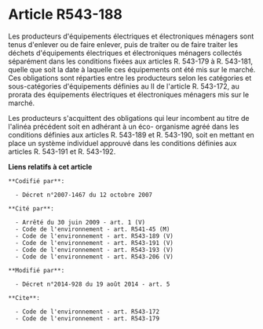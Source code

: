 # Article R543-188

Les producteurs d'équipements électriques et électroniques ménagers sont tenus d'enlever ou de faire enlever, puis de traiter
ou de faire traiter les déchets d'équipements électriques et électroniques ménagers collectés séparément dans les conditions
fixées aux articles R. 543-179 à R. 543-181, quelle que soit la date à laquelle ces équipements ont été mis sur le marché.
Ces obligations sont réparties entre les producteurs selon les catégories et sous-catégories d'équipements définies au II de
l'article R. 543-172, au prorata des équipements électriques et électroniques ménagers mis sur le marché. 

Les producteurs s'acquittent des obligations qui leur incombent au titre de l'alinéa précédent soit en adhérant à un éco-
organisme agréé dans les conditions définies aux articles R. 543-189 et R. 543-190, soit en mettant en place un système
individuel approuvé dans les conditions définies aux articles R. 543-191 et R. 543-192.

**Liens relatifs à cet article**

	**Codifié par**:

	  - Décret n°2007-1467 du 12 octobre 2007

	**Cité par**:

	  - Arrêté du 30 juin 2009 - art. 1 (V)
	  - Code de l'environnement - art. R541-45 (M)
	  - Code de l'environnement - art. R543-189 (V)
	  - Code de l'environnement - art. R543-191 (V)
	  - Code de l'environnement - art. R543-193 (V)
	  - Code de l'environnement - art. R543-206 (V)

	**Modifié par**:

	  - Décret n°2014-928 du 19 août 2014 - art. 5

	**Cite**:

	  - Code de l'environnement - art. R543-172
	  - Code de l'environnement - art. R543-179
